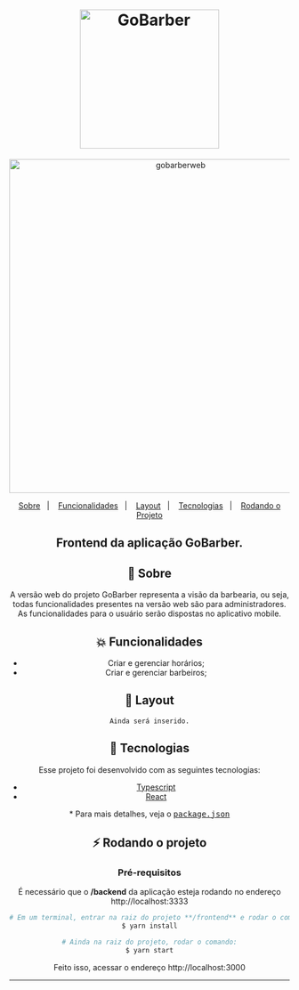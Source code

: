 <h1 align="center">
    <img alt="GoBarber" title="#delicinha" src="https://user-images.githubusercontent.com/11545976/81596075-d6213000-9399-11ea-97b2-eba1a4108788.png" width="250px" />
</h1>

<div align="center">
  <img alt="gobarberweb" title="delicinha"      src="https://camo.githubusercontent.com/ecf882166005e8529332849c79651571dd4113c2b5c27ad32af2010b8712acec/68747470733a2f2f692e6962622e636f2f783244446d63372f4b6170747572652d323032302d30352d30362d61742d32312d32352d32362d74696a6e6c352e676966" width="600px" />
<div/>
  
<p align="center">
  <a href="#rocket-sobre">Sobre</a>&nbsp;&nbsp;&nbsp;|&nbsp;&nbsp;&nbsp;
  <a href="#collision-funcionalidades">Funcionalidades</a>&nbsp;&nbsp;&nbsp;|&nbsp;&nbsp;&nbsp;
  <a href="#-layout">Layout</a>&nbsp;&nbsp;&nbsp;|&nbsp;&nbsp;&nbsp;
  <a href="#rocket-tecnologias">Tecnologias</a>&nbsp;&nbsp;&nbsp;|&nbsp;&nbsp;&nbsp;
  <a href="#zap-rodando-o-projeto">Rodando o Projeto</a>
</p>

<h2>
<strong>Frontend</strong> da aplicação GoBarber.
</h2>

## 🚀 Sobre

A versão web do projeto GoBarber representa a visão da barbearia, ou seja, todas funcionalidades presentes na versão web são para administradores. As funcionalidades para o usuário serão dispostas no aplicativo mobile.

## :collision: Funcionalidades

- Criar e gerenciar horários;
- Criar e gerenciar barbeiros;

## 🎨 Layout

```
Ainda será inserido.
```

## :rocket: Tecnologias

Esse projeto foi desenvolvido com as seguintes tecnologias:

- [Typescript](https://www.typescriptlang.org/)
- [React](https://reactnative.dev/)

\* Para mais detalhes, veja o <kbd>[package.json](./package.json)</kbd>

## :zap: Rodando o projeto

### Pré-requisitos

É necessário que o **/backend** da aplicação esteja rodando no endereço http://localhost:3333

```bash
# Em um terminal, entrar na raiz do projeto **/frontend** e rodar o comando:
$ yarn install

# Ainda na raiz do projeto, rodar o comando:
$ yarn start
```

Feito isso, acessar o endereço http://localhost:3000

---
